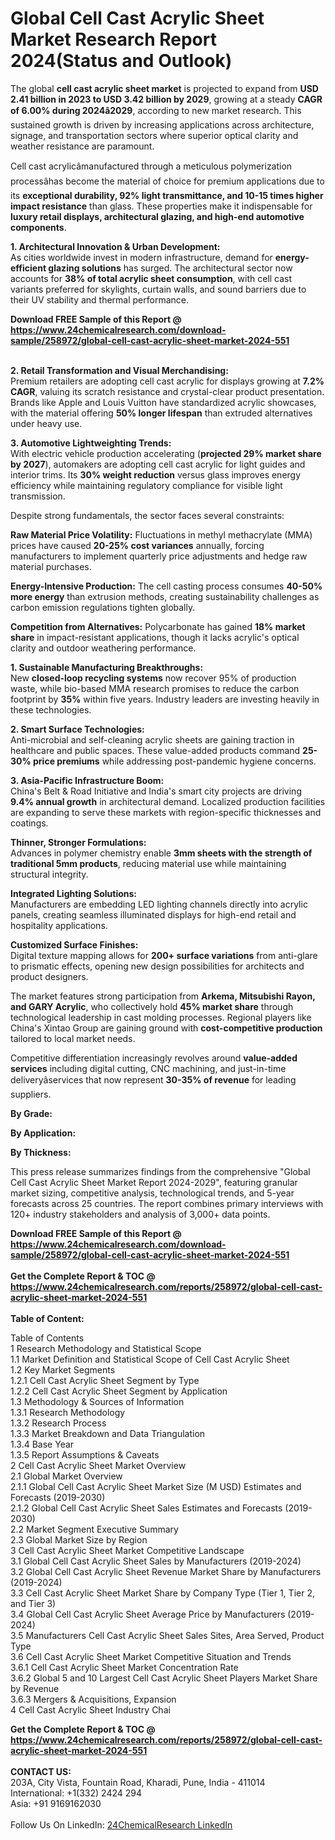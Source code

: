 <h1>Global Cell Cast Acrylic Sheet Market Research Report 2024(Status and Outlook)</h1><p>The global <strong>cell cast acrylic sheet market</strong> is projected to expand from <strong>USD 2.41 billion in 2023 to USD 3.42 billion by 2029</strong>, growing at a steady <strong>CAGR of 6.00% during 2024â2029</strong>, according to new market research. This sustained growth is driven by increasing applications across architecture, signage, and transportation sectors where superior optical clarity and weather resistance are paramount.</p><p>Cell cast acrylicâmanufactured through a meticulous polymerization processâhas become the material of choice for premium applications due to its <strong>exceptional durability, 92% light transmittance, and 10-15 times higher impact resistance</strong> than glass. These properties make it indispensable for <strong>luxury retail displays, architectural glazing, and high-end automotive components</strong>.</p><p><strong>1. Architectural Innovation &amp; Urban Development:</strong><br>
As cities worldwide invest in modern infrastructure, demand for <strong>energy-efficient glazing solutions</strong> has surged. The architectural sector now accounts for <strong>38% of total acrylic sheet consumption</strong>, with cell cast variants preferred for skylights, curtain walls, and sound barriers due to their UV stability and thermal performance.</p><div><b>Download FREE Sample of this Report @ 
            <a href="https://www.24chemicalresearch.com/download-sample/258972/global-cell-cast-acrylic-sheet-market-2024-551">
            https://www.24chemicalresearch.com/download-sample/258972/global-cell-cast-acrylic-sheet-market-2024-551</a></b></div><br><p><strong>2. Retail Transformation and Visual Merchandising:</strong><br>
Premium retailers are adopting cell cast acrylic for displays growing at <strong>7.2% CAGR</strong>, valuing its scratch resistance and crystal-clear product presentation. Brands like Apple and Louis Vuitton have standardized acrylic showcases, with the material offering <strong>50% longer lifespan</strong> than extruded alternatives under heavy use.</p><p><strong>3. Automotive Lightweighting Trends:</strong><br>
With electric vehicle production accelerating (<strong>projected 29% market share by 2027</strong>), automakers are adopting cell cast acrylic for light guides and interior trims. Its <strong>30% weight reduction</strong> versus glass improves energy efficiency while maintaining regulatory compliance for visible light transmission.</p><p>Despite strong fundamentals, the sector faces several constraints:</p><p><strong>Raw Material Price Volatility:</strong> Fluctuations in methyl methacrylate (MMA) prices have caused <strong>20-25% cost variances</strong> annually, forcing manufacturers to implement quarterly price adjustments and hedge raw material purchases.</p><p><strong>Energy-Intensive Production:</strong> The cell casting process consumes <strong>40-50% more energy</strong> than extrusion methods, creating sustainability challenges as carbon emission regulations tighten globally.</p><p><strong>Competition from Alternatives:</strong> Polycarbonate has gained <strong>18% market share</strong> in impact-resistant applications, though it lacks acrylic's optical clarity and outdoor weathering performance.</p><p><strong>1. Sustainable Manufacturing Breakthroughs:</strong><br>
New <strong>closed-loop recycling systems</strong> now recover 95% of production waste, while bio-based MMA research promises to reduce the carbon footprint by <strong>35%</strong> within five years. Industry leaders are investing heavily in these technologies.</p><p><strong>2. Smart Surface Technologies:</strong><br>
Anti-microbial and self-cleaning acrylic sheets are gaining traction in healthcare and public spaces. These value-added products command <strong>25-30% price premiums</strong> while addressing post-pandemic hygiene concerns.</p><p><strong>3. Asia-Pacific Infrastructure Boom:</strong><br>
China's Belt &amp; Road Initiative and India's smart city projects are driving <strong>9.4% annual growth</strong> in architectural demand. Localized production facilities are expanding to serve these markets with region-specific thicknesses and coatings.</p><p><strong>Thinner, Stronger Formulations:</strong><br>
    Advances in polymer chemistry enable <strong>3mm sheets with the strength of traditional 5mm products</strong>, reducing material use while maintaining structural integrity.</p><p><strong>Integrated Lighting Solutions:</strong><br>
    Manufacturers are embedding LED lighting channels directly into acrylic panels, creating seamless illuminated displays for high-end retail and hospitality applications.</p><p><strong>Customized Surface Finishes:</strong><br>
    Digital texture mapping allows for <strong>200+ surface variations</strong> from anti-glare to prismatic effects, opening new design possibilities for architects and product designers.</p><p>The market features strong participation from <strong>Arkema, Mitsubishi Rayon, and GARY Acrylic</strong>, who collectively hold <strong>45% market share</strong> through technological leadership in cast molding processes. Regional players like China's Xintao Group are gaining ground with <strong>cost-competitive production</strong> tailored to local market needs.</p><p>Competitive differentiation increasingly revolves around <strong>value-added services</strong> including digital cutting, CNC machining, and just-in-time deliveryâservices that now represent <strong>30-35% of revenue</strong> for leading suppliers.</p><p><strong>By Grade:</strong></p><p><strong>By Application:</strong></p><p><strong>By Thickness:</strong></p><p>This press release summarizes findings from the comprehensive "Global Cell Cast Acrylic Sheet Market Report 2024-2029", featuring granular market sizing, competitive analysis, technological trends, and 5-year forecasts across 25 countries. The report combines primary interviews with 120+ industry stakeholders and analysis of 3,000+ data points.</p><div><b>Download FREE Sample of this Report @ 
            <a href="https://www.24chemicalresearch.com/download-sample/258972/global-cell-cast-acrylic-sheet-market-2024-551">
            https://www.24chemicalresearch.com/download-sample/258972/global-cell-cast-acrylic-sheet-market-2024-551</a></b></div><br><div><b>Get the Complete Report & TOC @ 
            <a href="https://www.24chemicalresearch.com/reports/258972/global-cell-cast-acrylic-sheet-market-2024-551">
            https://www.24chemicalresearch.com/reports/258972/global-cell-cast-acrylic-sheet-market-2024-551</a></b></div><br>
            <b>Table of Content:</b><p>Table of Contents<br />
1 Research Methodology and Statistical Scope<br />
1.1 Market Definition and Statistical Scope of Cell Cast Acrylic Sheet<br />
1.2 Key Market Segments<br />
1.2.1 Cell Cast Acrylic Sheet Segment by Type<br />
1.2.2 Cell Cast Acrylic Sheet Segment by Application<br />
1.3 Methodology & Sources of Information<br />
1.3.1 Research Methodology<br />
1.3.2 Research Process<br />
1.3.3 Market Breakdown and Data Triangulation<br />
1.3.4 Base Year<br />
1.3.5 Report Assumptions & Caveats<br />
2 Cell Cast Acrylic Sheet Market Overview<br />
2.1 Global Market Overview<br />
2.1.1 Global Cell Cast Acrylic Sheet Market Size (M USD) Estimates and Forecasts (2019-2030)<br />
2.1.2 Global Cell Cast Acrylic Sheet Sales Estimates and Forecasts (2019-2030)<br />
2.2 Market Segment Executive Summary<br />
2.3 Global Market Size by Region<br />
3 Cell Cast Acrylic Sheet Market Competitive Landscape<br />
3.1 Global Cell Cast Acrylic Sheet Sales by Manufacturers (2019-2024)<br />
3.2 Global Cell Cast Acrylic Sheet Revenue Market Share by Manufacturers (2019-2024)<br />
3.3 Cell Cast Acrylic Sheet Market Share by Company Type (Tier 1, Tier 2, and Tier 3)<br />
3.4 Global Cell Cast Acrylic Sheet Average Price by Manufacturers (2019-2024)<br />
3.5 Manufacturers Cell Cast Acrylic Sheet Sales Sites, Area Served, Product Type<br />
3.6 Cell Cast Acrylic Sheet Market Competitive Situation and Trends<br />
3.6.1 Cell Cast Acrylic Sheet Market Concentration Rate<br />
3.6.2 Global 5 and 10 Largest Cell Cast Acrylic Sheet Players Market Share by Revenue<br />
3.6.3 Mergers & Acquisitions, Expansion<br />
4 Cell Cast Acrylic Sheet Industry Chai</p><div><b>Get the Complete Report & TOC @ 
            <a href="https://www.24chemicalresearch.com/reports/258972/global-cell-cast-acrylic-sheet-market-2024-551">
            https://www.24chemicalresearch.com/reports/258972/global-cell-cast-acrylic-sheet-market-2024-551</a></b></div><br><b>CONTACT US:</b><br>
            203A, City Vista, Fountain Road, Kharadi, Pune, India - 411014<br>
            International: +1(332) 2424 294<br>
            Asia: +91 9169162030 <br><br>
            Follow Us On LinkedIn: <a href="https://www.linkedin.com/company/24chemicalresearch/">24ChemicalResearch LinkedIn</a>